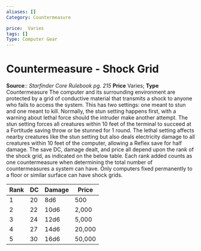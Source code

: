 ```yaml
---
aliases: []
Category: Countermeasure

price:  Varies
tags: []
Type: Computer Gear
---
```


# Countermeasure - Shock Grid

**Source**:: _Starfinder Core Rulebook pg. 215_
**Price** Varies; **Type** Countermeasure
The computer and its surrounding environment are protected by a grid of conductive material that transmits a shock to anyone who fails to access the system. This has two settings: one meant to stun and one meant to kill. Normally, the stun setting happens first, with a warning about lethal force should the intruder make another attempt. The stun setting forces all creatures within 10 feet of the terminal to succeed at a Fortitude saving throw or be stunned for 1 round. The lethal setting affects nearby creatures like the stun setting but also deals electricity damage to all creatures within 10 feet of the computer, allowing a Reflex save for half damage. The save DC, damage dealt, and price all depend upon the rank of the shock grid, as indicated on the below table. Each rank added counts as one countermeasure when determining the total number of countermeasures a system can have. Only computers fixed permanently to a floor or similar surface can have shock grids.

| Rank | DC | Damage | Price  |
|------|----|--------|--------|
| 1    | 20 | 8d6    | 500    |
| 2    | 22 | 10d6   | 2,000  |
| 3    | 24 | 12d6   | 5,000  |
| 4    | 27 | 14d6   | 20,000 |
| 5    | 30 | 16d6   | 50,000 |
